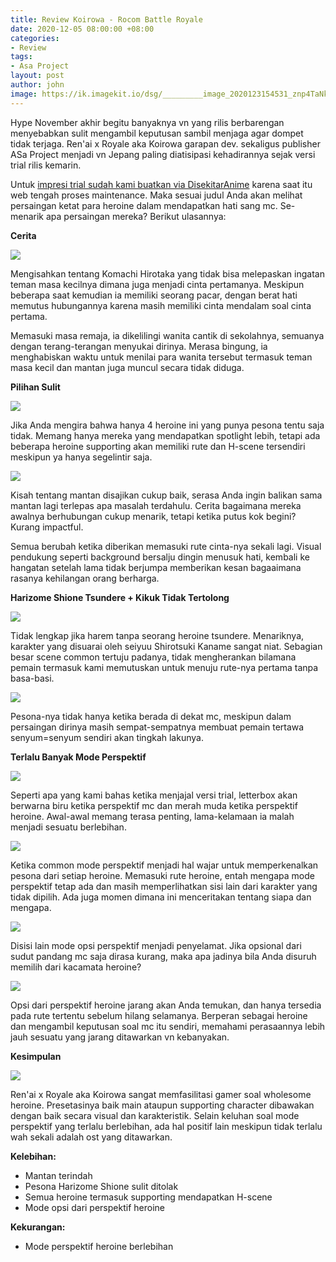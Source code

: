 ```yaml
---
title: Review Koirowa - Rocom Battle Royale
date: 2020-12-05 08:00:00 +08:00
categories:
- Review
tags:
- Asa Project
layout: post
author: john
image: https://ik.imagekit.io/dsg/_________image_2020123154531_znp4TaNkYIY.jpg
---
```


Hype November akhir begitu banyaknya vn yang rilis berbarengan menyebabkan sulit mengambil keputusan sambil menjaga agar dompet tidak terjaga. Ren'ai x Royale aka Koirowa garapan dev. sekaligus publisher ASa Project menjadi vn Jepang paling diatisipasi kehadirannya sejak versi trial rilis kemarin.

Untuk [impresi trial sudah kami buatkan via DisekitarAnime](https://disekitaranime.life/impresi-awal-koirowa-trial-menemukan-cinta-atau/) karena saat itu web tengah proses maintenance. Maka sesuai judul Anda akan melihat persaingan ketat para heroine dalam mendapatkan hati sang mc. Se-menarik apa persaingan mereka? Berikut ulasannya:

**Cerita**

![](https://ik.imagekit.io/dsg/Koirowa_2_PSNxDVqMyJ3.jpg)

Mengisahkan tentang Komachi Hirotaka yang tidak bisa melepaskan ingatan teman masa kecilnya dimana juga menjadi cinta pertamanya. Meskipun beberapa saat kemudian ia memiliki seorang pacar, dengan berat hati memutus hubungannya karena masih memiliki cinta mendalam soal cinta pertama.

Memasuki masa remaja, ia dikelilingi wanita cantik di sekolahnya, semuanya dengan terang-terangan menyukai dirinya. Merasa bingung, ia menghabiskan waktu untuk menilai para wanita tersebut termasuk teman masa kecil dan mantan juga muncul secara tidak diduga.

**Pilihan Sulit**

![](https://ik.imagekit.io/dsg/_________image_20201244540_l8PT8qdaw-6M.jpg)

Jika Anda mengira bahwa hanya 4 heroine ini yang punya pesona tentu saja tidak. Memang hanya mereka yang mendapatkan spotlight lebih, tetapi ada beberapa heroine supporting akan memiliki rute dan H-scene tersendiri meskipun ya hanya segelintir saja.

![](https://ik.imagekit.io/dsg/_________image_20201244458_CEEGGKIcbvO.jpg)

Kisah tentang mantan disajikan cukup baik, serasa Anda ingin balikan sama mantan lagi terlepas apa masalah terdahulu. Cerita bagaimana mereka awalnya berhubungan cukup menarik, tetapi ketika putus kok begini? Kurang impactful.

Semua berubah ketika diberikan memasuki rute cinta-nya sekali lagi. Visual pendukung seperti background bersalju dingin menusuk hati, kembali ke hangatan setelah lama tidak berjumpa memberikan kesan bagaaimana rasanya kehilangan orang berharga.

**Harizome Shione Tsundere + Kikuk Tidak Tertolong**

![](https://ik.imagekit.io/dsg/_________image_202012424624_zLYnL8ZkYJP.jpg)

Tidak lengkap jika harem tanpa seorang heroine tsundere. Menariknya, karakter yang disuarai oleh seiyuu Shirotsuki Kaname sangat niat. Sebagian besar scene common tertuju padanya, tidak mengherankan bilamana pemain termasuk kami memutuskan untuk menuju rute-nya pertama tanpa basa-basi.

![](https://ik.imagekit.io/dsg/_________image_202012435148_wCgDeCxxate.jpg)

Pesona-nya tidak hanya ketika berada di dekat mc, meskipun dalam persaingan dirinya masih sempat-sempatnya membuat pemain tertawa senyum=senyum sendiri akan tingkah lakunya.

**Terlalu Banyak Mode Perspektif**

![](https://ik.imagekit.io/dsg/_________image_2020123205717_bxQNLVzRE-31.jpg)

Seperti apa yang kami bahas ketika menjajal versi trial, letterbox akan berwarna biru ketika perspektif mc dan merah muda ketika perspektif heroine. Awal-awal memang terasa penting, lama-kelamaan ia malah menjadi sesuatu berlebihan.

![](https://ik.imagekit.io/dsg/_________image_2020123152821_alEp8t2ebGj.jpg)

Ketika common mode perspektif menjadi hal wajar untuk memperkenalkan pesona dari setiap heroine. Memasuki rute heroine, entah mengapa mode perspektif tetap ada dan masih memperlihatkan sisi lain dari karakter yang tidak dipilih. Ada juga momen dimana ini menceritakan tentang siapa dan mengapa.

![](https://ik.imagekit.io/dsg/_________image_202012321651_Ee9VwBlMTqBh.jpg)

Disisi lain mode opsi perspektif menjadi penyelamat. Jika opsional dari sudut pandang mc saja dirasa kurang, maka apa jadinya bila Anda disuruh memilih dari kacamata heroine?

![](https://ik.imagekit.io/dsg/_________image_2020124183316_oHVA_FDdKLHf.jpg)

Opsi dari perspektif heroine jarang akan Anda temukan, dan hanya tersedia pada rute tertentu sebelum hilang selamanya. Berperan sebagai heroine dan mengambil keputusan soal mc itu sendiri, memahami perasaannya lebih jauh sesuatu yang jarang ditawarkan vn kebanyakan.

**Kesimpulan**

![](https://ik.imagekit.io/dsg/_________image_202012315442_t_kWCJmx9mu.jpg)

Ren'ai x Royale aka Koirowa sangat memfasilitasi gamer soal wholesome heroine. Presetasinya baik main ataupun supporting character dibawakan dengan baik secara visual dan karakteristik. Selain keluhan soal mode perspektif yang terlalu berlebihan, ada hal positif lain meskipun tidak terlalu wah sekali adalah ost yang ditawarkan.

**Kelebihan:**

* Mantan terindah
* Pesona Harizome Shione sulit ditolak
* Semua heroine termasuk supporting mendapatkan H-scene
* Mode opsi dari perspektif heroine

**Kekurangan:**

* Mode perspektif heroine berlebihan